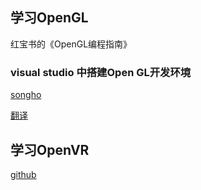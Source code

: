 

## 学习OpenGL

红宝书的《OpenGL编程指南》

### visual studio 中搭建Open GL开发环境





[songho](http://www.songho.ca/opengl/)

[翻译](https://blog.csdn.net/u012501459/article/list/8)



## 学习OpenVR

[github](https://github.com/ValveSoftware/openvr)

